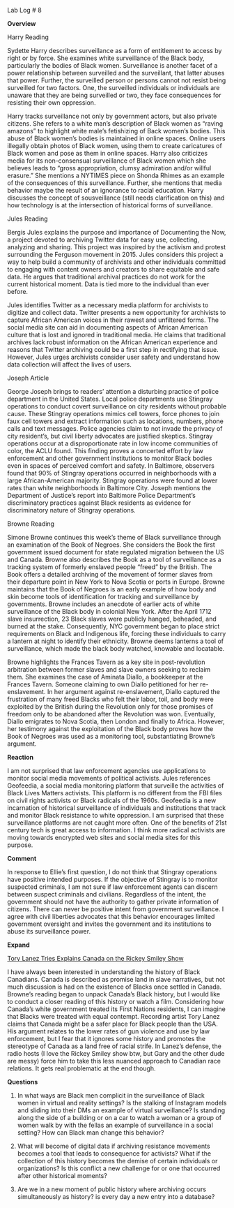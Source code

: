 Lab Log # 8

**Overview**

Harry Reading

Sydette Harry describes surveillance as a form of entitlement to access by right or by force. She examines white surveillance of the Black body, particularly the bodies of Black women. Surveillance is another facet of a power relationship between surveilled and the surveillant, that latter abuses that power. Further, the surveilled person or persons cannot not resist being surveilled for two factors. One, the surveilled individuals or individuals are unaware that they are being surveilled or two, they face consequences for resisting their own oppression.

Harry tracks surveillance not only by government actors, but also private citizens. She refers to a white man’s description of Black women as “raving amazons” to highlight white male’s fetishizing of Back women’s bodies. This abuse of Black women’s bodies is maintained in online spaces. Online users illegally obtain photos of Black women, using them to create caricatures of Black women and pose as them in online spaces. Harry also criticizes media for its non-consensual surveillance of Black women which she believes leads to “gross appropriation, clumsy admiration and/or willful erasure.” She mentions a NYTIMES piece on Shonda Rhimes as an example of the consequences of this surveillance. Further, she mentions that media behavior maybe the result of an ignorance to racial education. Harry discusses the concept of sousveillance (still needs clarification on this) and how technology is at the intersection of historical forms of surveillance. 

Jules Reading

Bergis Jules explains the purpose and importance of Documenting the Now, a project devoted to archiving Twitter data for easy use, collecting, analyzing and sharing. This project was inspired by the activism and protest surrounding the Ferguson movement in 2015. Jules considers this project a way to help build a community of archivists and other individuals committed to engaging with content owners and creators to share equitable and safe data. He argues that traditional archival practices do not work for the current historical moment. Data is tied more to the individual than ever before. 

Jules identifies Twitter as a necessary media platform for archivists to digitize and collect data. Twitter presents a new opportunity for archivists to capture African American voices in their rawest and unfiltered forms. The social media site can aid in documenting aspects of African American culture that is lost and ignored in traditional media. He claims that traditional archives lack robust information on the African American experience and reasons that Twitter archiving could be a first step in rectifying that issue. However, Jules urges archivists consider user safety and understand how data collection will affect the lives of users. 

Joseph Article 

George Joseph brings to readers’ attention a disturbing practice of police department in the United States. Local police departments use Stingray operations to conduct covert surveillance on city residents without probable cause. These Stingray operations mimics cell towers, force phones to join faux cell towers and extract information such as locations, numbers, phone calls and text messages. Police agencies claim to not invade the privacy of city resident’s, but civil liberty advocates are justified skeptics. Stingray operations occur at a disproportionate rate in low income communities of color, the ACLU found. This finding proves a concerted effort by law enforcement and other government institutions to monitor Black bodies even in spaces of perceived comfort and safety. In Baltimore, observers found that 90% of Stingray operations occurred in neighborhoods with a large African-American majority. Stingray operations were found at lower rates than white neighborhoods in Baltimore City. Joseph mentions the Department of Justice’s report into Baltimore Police Department’s discriminatory practices against Black residents as evidence for discriminatory nature of Stingray operations.

Browne Reading

Simone Browne continues this week’s theme of Black surveillance through an examination of the Book of Negroes. She considers the Book the first government issued document for state regulated migration between the US and Canada. Browne also describes the Book as a tool of surveillance as a tracking system of formerly enslaved people “freed” by the British. The Book offers a detailed archiving of the movement of former slaves from their departure point in New York to Nova Scotia or ports in Europe. Browne maintains that the Book of Negroes is an early example of how body and skin become tools of identification for tracking and surveillance by governments. Browne includes an anecdote of earlier acts of white surveillance of the Black body in colonial New York. After the April 1712 slave insurrection, 23 Black slaves were publicly hanged, beheaded, and burned at the stake. Consequently, NYC government began to place strict requirements on Black and Indigenous life, forcing these individuals to carry a lantern at night to identify their ethnicity. Browne deems lanterns a tool of surveillance, which made the black body watched, knowable and locatable. 

Browne highlights the Frances Tavern as a key site in post-revolution arbitration between former slaves and slave owners seeking to reclaim them. She examines the case of Aminata Diallo, a bookkeeper at the Frances Tavern. Someone claiming to own Diallo petitioned for her re-enslavement. In her argument against re-enslavement, Diallo captured the frustration of many freed Blacks who felt their labor, toil, and body were exploited by the British during the Revolution only for those promises of freedom only to be abandoned after the Revolution was won. Eventually, Diallo emigrates to Nova Scotia, then London and finally to Africa. However, her testimony against the exploitation of the Black body proves how the Book of Negroes was used as a monitoring tool, substantiating Browne’s argument.

**Reaction**

I am not surprised that law enforcement agencies use applications to monitor social media movements of political activists. Jules references Geofeedia, a social media monitoring platform that surveille the activities of Black Lives Matters activists. This platform is no different from the FBI files on civil rights activists or Black radicals of the 1960s. Geofeedia is a new incarnation of historical surveillance of individuals and institutions that track and monitor Black resistance to white oppression. I am surprised that these surveillance platforms are not caught more often. One of the benefits of 21st century tech is great access to information. I think more radical activists are moving towards encrypted web sites and social media sites for this purpose. 

**Comment**  

In response to Ellie’s first question, I do not think that Stingray operations have positive intended purposes. If the objective of Stingray is to monitor suspected criminals, I am not sure if law enforcement agents can discern between suspect criminals and civilians. Regardless of the intent, the government should not have the authority to gather private information of citizens. There can never be positive intent from government surveillance. I agree with civil liberties advocates that this behavior encourages limited government oversight and invites the government and its institutions to abuse its surveillance power.

**Expand**

[Tory Lanez Tries Explains Canada on the Rickey Smiley Show ](https://www.youtube.com/watch?v=IN2VBuEFW-E)

I have always been interested in understanding the history of Black Canadians. Canada is described as promise land in slave narratives, but not much discussion is had on the existence of Blacks once settled in Canada. Browne’s reading began to unpack Canada’s Black history, but I would like to conduct a closer reading of this history or watch a film. Considering how Canada’s white government treated its First Nations residents, I can imagine that Blacks were treated with equal contempt. Recording artist Tory Lanez claims that Canada might be a safer place for Black people than the USA. His argument relates to the lower rates of gun violence and use by law enforcement, but I fear that it ignores some history and promotes the stereotype of Canada as a land free of racial strife. In Lanez’s defense,  the radio hosts (I love the Rickey Smiley show btw, but Gary and the other dude are messy) force him to take this less nuanced approach to Canadian race relations. It gets real problematic at the end though. 

**Questions**

1. In what ways are Black men complicit in the surveillance of Black women in virtual and reality settings? Is the stalking of Instagram models and sliding into their DMs an example of virtual surveillance? Is standing along the side of a building or on a car to watch a woman or a group of women walk by with the fellas an example of surveillance in a social setting? How can Black man change this behavior?

2. What will become of digital data if archiving resistance movements becomes a tool that leads to consequence for activists?  What if the collection of this history becomes the demise of certain individuals or organizations? Is this conflict a new challenge for or one that occurred after other historical moments?

3. Are we in a new moment of public history where archiving occurs simultaneously as history? is every day a new entry into a database?
